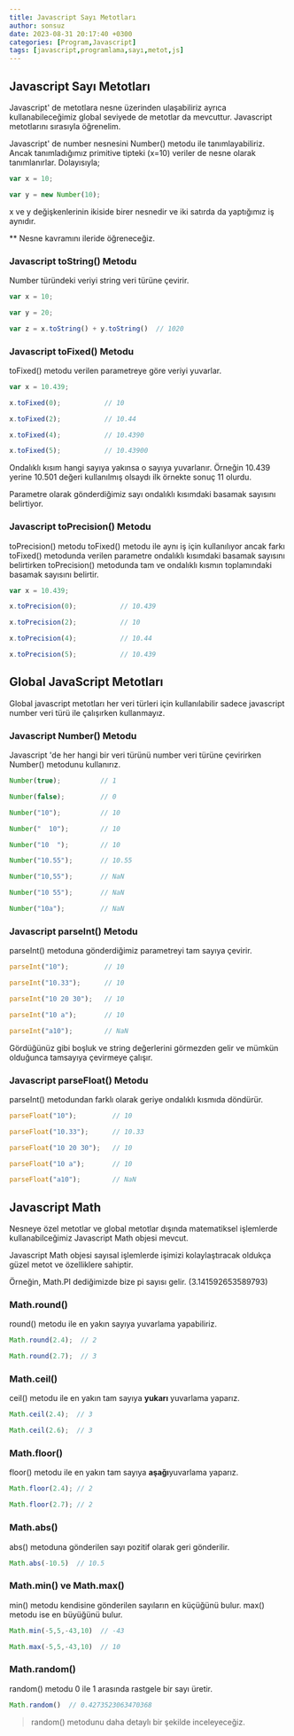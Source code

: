 ```yaml
---
title: Javascript Sayı Metotları
author: sonsuz
date: 2023-08-31 20:17:40 +0300
categories: [Program,Javascript]
tags: [javascript,programlama,sayı,metot,js]
---
```





## Javascript Sayı Metotları

Javascript' de metotlara nesne üzerinden ulaşabiliriz ayrıca kullanabileceğimiz global seviyede de metotlar da mevcuttur. Javascript metotlarını sırasıyla öğrenelim.

Javascript' de number nesnesini Number() metodu ile tanımlayabiliriz. Ancak tanımladığımız primitive tipteki (x=10) veriler de nesne olarak tanımlanırlar. Dolayısıyla;

```js
var x = 10;             

var y = new Number(10);
```

x ve y değişkenlerinin ikiside birer nesnedir ve iki satırda da yaptığımız iş aynıdır.

\*\* Nesne kavramını ileride öğreneceğiz.

### Javascript toString() Metodu

Number türündeki veriyi string veri türüne çevirir.

```js
var x = 10;

var y = 20;

var z = x.toString() + y.toString()  // 1020
```

### Javascript toFixed() Metodu

toFixed() metodu verilen parametreye göre veriyi yuvarlar.

```js
var x = 10.439;

x.toFixed(0);           // 10

x.toFixed(2);           // 10.44

x.toFixed(4);           // 10.4390

x.toFixed(5);           // 10.43900
```

Ondalıklı kısım hangi sayıya yakınsa o sayıya yuvarlanır. Örneğin 10.439 yerine 10.501 değeri kullanılmış olsaydı ilk örnekte sonuç 11 olurdu.

Parametre olarak gönderdiğimiz sayı ondalıklı kısımdaki basamak sayısını belirtiyor.

### Javascript toPrecision() Metodu

toPrecision() metodu toFixed() metodu ile aynı iş için kullanılıyor ancak farkı toFixed() metodunda verilen parametre ondalıklı kısımdaki basamak sayısını belirtirken toPrecision() metodunda tam ve ondalıklı kısmın toplamındaki basamak sayısını belirtir.

```js
var x = 10.439;

x.toPrecision(0);           // 10.439

x.toPrecision(2);           // 10

x.toPrecision(4);           // 10.44

x.toPrecision(5);           // 10.439
```

## Global JavaScript Metotları

Global javascript metotları her veri türleri için kullanılabilir sadece javascript number veri türü ile çalışırken kullanmayız.

### Javascript Number() Metodu

Javascript 'de her hangi bir veri türünü number veri türüne çevirirken Number() metodunu kullanırız.

```js
Number(true);          // 1

Number(false);         // 0

Number("10");          // 10

Number("  10");        // 10

Number("10  ");        // 10

Number("10.55");       // 10.55

Number("10,55");       // NaN

Number("10 55");       // NaN

Number("10a");         // NaN
```

### Javascript parseInt() Metodu

parseInt() metoduna gönderdiğimiz parametreyi tam sayıya çevirir.

```js
parseInt("10");         // 10

parseInt("10.33");      // 10

parseInt("10 20 30");   // 10

parseInt("10 a");       // 10

parseInt("a10");        // NaN 
```

Gördüğünüz gibi boşluk ve string değerlerini görmezden gelir ve mümkün olduğunca tamsayıya çevirmeye çalışır.

### Javascript parseFloat() Metodu

parseInt() metodundan farklı olarak geriye ondalıklı kısmıda döndürür.

```js
parseFloat("10");         // 10

parseFloat("10.33");      // 10.33

parseFloat("10 20 30");   // 10

parseFloat("10 a");       // 10

parseFloat("a10");        // NaN 
```

## Javascript Math

Nesneye özel metotlar ve global metotlar dışında matematiksel işlemlerde kullanabilceğimiz Javascript Math objesi mevcut. 

Javascript Math objesi sayısal işlemlerde işimizi kolaylaştıracak oldukça güzel metot ve özelliklere sahiptir.

Örneğin, Math.PI dediğimizde bize pi sayısı gelir. (3.141592653589793)

### Math.round()

round() metodu ile en yakın sayıya yuvarlama yapabiliriz.

```js
Math.round(2.4);  // 2

Math.round(2.7);  // 3
```

### Math.ceil()

ceil() metodu ile en yakın tam sayıya **yukarı** yuvarlama yaparız.

```js
Math.ceil(2.4);  // 3

Math.ceil(2.6);  // 3 
```

### Math.floor()

floor() metodu ile en yakın tam sayıya **aşağı**yuvarlama yaparız.

```js
Math.floor(2.4); // 2

Math.floor(2.7); // 2
```

### Math.abs()

abs() metoduna gönderilen sayı pozitif olarak geri gönderilir.

```js
Math.abs(-10.5)  // 10.5
```

### Math.min() ve Math.max()

min() metodu kendisine gönderilen sayıların en küçüğünü bulur. max() metodu ise en büyüğünü bulur.

```js
Math.min(-5,5,-43,10)  // -43

Math.max(-5,5,-43,10)  // 10 
```

### Math.random()

random() metodu 0 ile 1 arasında rastgele bir sayı üretir.

```js
Math.random()  // 0.4273523063470368
```

> random() metodunu daha detaylı bir şekilde inceleyeceğiz.
